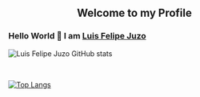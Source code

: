 <p align="center">
 <h2 align="center">Welcome to my Profile</h2>
</p>

### Hello World 👋 I am [Luis Felipe Juzo](https://github.com/felipejuzo02)

![Luis Felipe Juzo GitHub stats](https://github-readme-stats.vercel.app/api?username=felipejuzo02&theme=dark&show_icons=true)

<br>

[![Top Langs](https://github-readme-stats.vercel.app/api/top-langs/?username=felipejuzo02&layout=compact&theme=dark)](https://github.com/anuraghazra/github-readme-stats)

